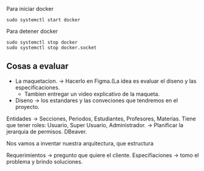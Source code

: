 Para iniciar docker
```
sudo systemctl start docker
```

Para detener docker
```
sudo systemctl stop docker
sudo systemctl stop docker.socket
```

## Cosas a evaluar
- La maquetacion. -> Hacerlo en Figma.(La idea es evaluar el diseno y las especificaciones.
	- Tambien entregar un video explicativo de la maqueta.
- Diseno -> los estandares y las conveciones que tendremos en el proyecto.

Entidades -> Secciones, Periodos, Estudiantes, Profesores, Materias.
Tiene que tener roles: Usuario, Super Usuario, Administrador. -> Planificar la jerarquia de permisos.
DBeaver.

Nos vamos a inventar nuestra arquitectura, que estructura

Requerimientos -> pregunto que quiere el cliente.
Especifiaciones -> tomo el problema y brindo soluciones.